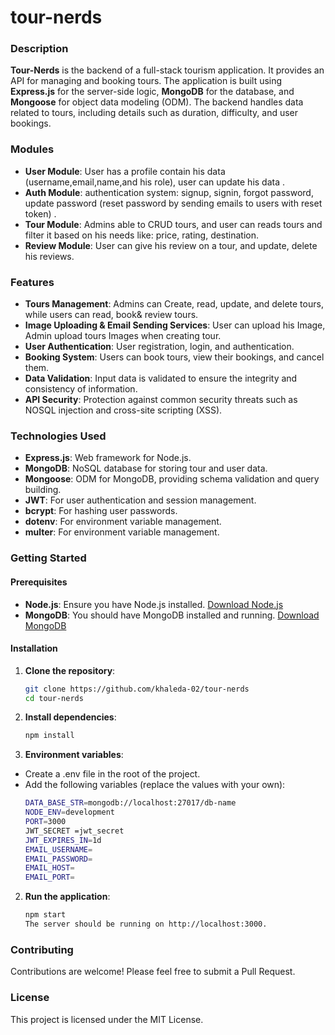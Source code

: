 # **tour-nerds**

### Description

**Tour-Nerds** is the backend of a full-stack tourism application. It provides an API for managing and booking tours. The application is built using **Express.js** for the server-side logic, **MongoDB** for the database, and **Mongoose** for object data modeling (ODM). The backend handles data related to tours, including details such as duration, difficulty, and user bookings.

### Modules

- **User Module**: User has a profile contain his data (username,email,name,and his role), user can update his data .
- **Auth Module**: authentication system: signup, signin, forgot password, update password (reset password by sending emails to users with reset token) .
- **Tour Module**: Admins able to CRUD tours, and user can reads tours and filter it based on his needs like: price, rating, destination.
- **Review Module**: User can give his review on a tour, and update, delete his reviews.

### Features

- **Tours Management**: Admins can Create, read, update, and delete tours, while users can read, book& review tours.
- **Image Uploading & Email Sending Services**: User can upload his Image, Admin upload tours Images when creating tour.
- **User Authentication**: User registration, login, and authentication.
- **Booking System**: Users can book tours, view their bookings, and cancel them.
- **Data Validation**: Input data is validated to ensure the integrity and consistency of information.
- **API Security**: Protection against common security threats such as NOSQL injection and cross-site scripting (XSS).

### Technologies Used

- **Express.js**: Web framework for Node.js.
- **MongoDB**: NoSQL database for storing tour and user data.
- **Mongoose**: ODM for MongoDB, providing schema validation and query building.
- **JWT**: For user authentication and session management.
- **bcrypt**: For hashing user passwords.
- **dotenv**: For environment variable management.
- **multer**: For environment variable management.

### Getting Started

#### Prerequisites

- **Node.js**: Ensure you have Node.js installed. [Download Node.js](https://nodejs.org/)
- **MongoDB**: You should have MongoDB installed and running. [Download MongoDB](https://www.mongodb.com/try/download/community)

#### Installation

1. **Clone the repository**:
   ```bash
   git clone https://github.com/khaleda-02/tour-nerds
   cd tour-nerds
   ```
2. **Install dependencies**:
   ```bash
   npm install
   ```
3. **Environment variables**:

- Create a .env file in the root of the project.
- Add the following variables (replace the values with your own):
  ```bash
  DATA_BASE_STR=mongodb://localhost:27017/db-name
  NODE_ENV=development
  PORT=3000
  JWT_SECRET =jwt_secret
  JWT_EXPIRES_IN=1d
  EMAIL_USERNAME=
  EMAIL_PASSWORD=
  EMAIL_HOST=
  EMAIL_PORT=
  ```

2. **Run the application**:
   ```bash
   npm start
   The server should be running on http://localhost:3000.
   ```

### Contributing

Contributions are welcome! Please feel free to submit a Pull Request.

### License

This project is licensed under the MIT License.
